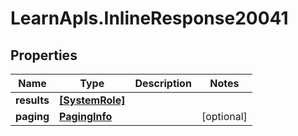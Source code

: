 # LearnApIs.InlineResponse20041

## Properties
Name | Type | Description | Notes
------------ | ------------- | ------------- | -------------
**results** | [**[SystemRole]**](SystemRole.md) |  | 
**paging** | [**PagingInfo**](PagingInfo.md) |  | [optional] 

